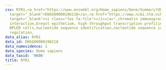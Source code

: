 ```yaml
---
csv: RYR1,<a href="https://www.ensembl.org/Homo_sapiens/Gene/Summary?db=core;g=ENSG00000196218"
  target="_blank">ENSG00000196218</a>,<a href="https://www.ncbi.nlm.nih.gov/pubmed/22863008"
  target="_blank"><i class="fas fa-file"></i></a>",chromatin immunoprecipitation assay,direct
  interaction,breast epithelium, high throughput transcription profiling by microarray,
  BPLER cells,nucleotide sequence identification,nucleotide sequence identification,transcriptional
  regulation,
data_alias: RYR1
data_id: ENSG00000196218
data_numevidence: 1
data_species: Homo sapiens
data_taxid: '9606'
title: RYR1
---
```

